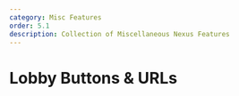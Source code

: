 ```yaml
---
category: Misc Features
order: 5.1
description: Collection of Miscellaneous Nexus Features
---
```


# Lobby Buttons & URLs









